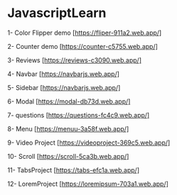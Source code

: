 # JavascriptLearn

1- Color Flipper demo [https://fliper-911a2.web.app/] 

2- Counter demo [https://counter-c5755.web.app/]

3- Reviews [https://reviews-c3090.web.app/]

4- Navbar [https://navbarjs.web.app/]

5- Sidebar [https://navbarjs.web.app/]

6- Modal [https://modal-db73d.web.app/]

7- questions [https://questions-fc4c9.web.app/]

8- Menu [https://menuu-3a58f.web.app/]

9- Video Project [https://videoproject-369c5.web.app/]

10- Scroll [https://scroll-5ca3b.web.app/]

11- TabsProject [https://tabs-efc1a.web.app/]

12- LoremProject [https://loremipsum-703a1.web.app/]